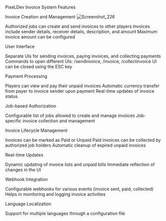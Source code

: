 PixeLDev Invoice System Features

Invoice Creation and Management
![Screenshot_226](https://github.com/user-attachments/assets/31dde8b5-7271-4f27-9f42-91a20f8598a1)

Authorized jobs can create and send invoices to other players
Invoices include sender details, receiver details, description, and amount
Maximum invoice amount can be configured


User Interface

Separate UIs for sending invoices, paying invoices, and collecting payments
Commands to open different UIs: /sendinvoice, /invoice, /collectinvoice
UI can be closed using the ESC key



Payment Processing

Players can view and pay their unpaid invoices
Automatic currency transfer from payer to invoice sender upon payment
Real-time updates of invoice status


Job-based Authorization

Configurable list of jobs allowed to create and manage invoices
Job-specific invoice collection and management


Invoice Lifecycle Management

Invoices can be marked as Paid or Unpaid
Paid invoices can be collected by authorized job holders
Automatic cleanup of expired unpaid invoices


Real-time Updates

Dynamic updating of invoice lists and unpaid bills
Immediate reflection of changes in the UI


Webhook Integration

Configurable webhooks for various events (invoice sent, paid, collected)
Helps in monitoring and logging invoice activities


Language Localization

Support for multiple languages through a configuration file
